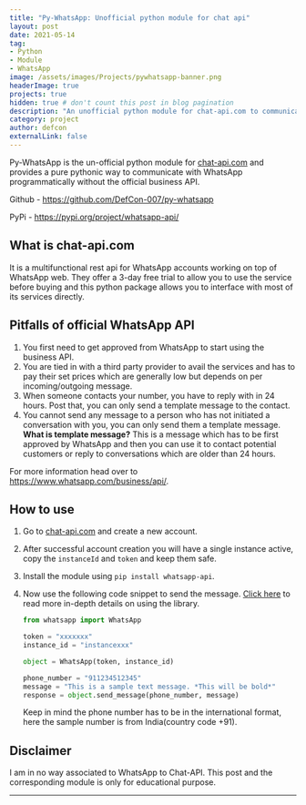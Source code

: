 ```yaml
---
title: "Py-WhatsApp: Unofficial python module for chat api"
layout: post
date: 2021-05-14
tag: 
- Python
- Module
- WhatsApp
image: /assets/images/Projects/pywhatsapp-banner.png
headerImage: true
projects: true
hidden: true # don't count this post in blog pagination
description: "An unofficial python module for chat-api.com to communicate with WhatsApp without official business API and programmatically send messages."
category: project
author: defcon
externalLink: false
---
```


Py-WhatsApp is the un-official python module for [chat-api.com](https://chat-api.com) and provides a pure pythonic way to communicate with WhatsApp programmatically without the official business API. 

Github - <https://github.com/DefCon-007/py-whatsapp>

PyPi - <https://pypi.org/project/whatsapp-api/>

## What is chat-api.com

It is a multifunctional rest api for WhatsApp accounts working on top of WhatsApp web. They offer a 3-day free trial to allow you to use the service before buying and this python package allows you to interface with most of its services directly.

## Pitfalls of official WhatsApp API 

1. You first need to get approved from WhatsApp to start using the business API. 
2. You are tied in with a third party provider to avail the services and has to pay their set prices which are generally low but depends on per incoming/outgoing message.
3. When someone contacts your number, you have to reply with in 24 hours. Post that, you can only send a template message to the contact. 
4. You cannot send any message to a person who has not initiated a conversation with you, you can only send them a template message. 
\
    **What is template message?**
    This is a message which has to be first approved by WhatsApp and then you can use it to contact potential customers or reply to conversations which are older than 24 hours. 

For more information head over to <https://www.whatsapp.com/business/api/>. 


## How to use

1. Go to [chat-api.com](https://chat-api.com) and create a new account. 
2. After successful account creation you will have a single instance active, copy the `instanceId` and `token` and keep them safe.
3. Install the module using `pip install whatsapp-api`.
4. Now use the following code snippet to send the message. [Click here](https://github.com/DefCon-007/py-whatsapp) to read more in-depth details on using the library.

    ```python
    from whatsapp import WhatsApp

    token = "xxxxxxx"
    instance_id = "instancexxx"

    object = WhatsApp(token, instance_id)

    phone_number = "911234512345"
    message = "This is a sample text message. *This will be bold*"
    response = object.send_message(phone_number, message)
    ```

    Keep in mind the phone number has to be in the international format, here the sample number is from India(country code +91).

## Disclaimer

I am in no way associated to WhatsApp to Chat-API. This post and the corresponding module is only for educational purpose.

---
